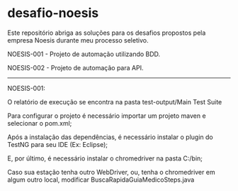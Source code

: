 # desafio-noesis

Este repositório abriga as soluções para os desafios propostos pela empresa Noesis durante meu processo seletivo.

NOESIS-001 - Projeto de automação utilizando BDD.

NOESIS-002 - Projeto de automação para API.

-----

NOESIS-001:

O relatório de execução se encontra na pasta test-output/Main Test Suite

Para configurar o projeto é necessário importar um projeto maven e selecionar o pom.xml;

Após a instalação das dependências, é necessário instalar o plugin do TestNG para seu IDE (Ex: Eclipse);

E, por último, é necessário instalar o chromedriver na pasta C:/bin;

Caso sua estação tenha outro WebDriver, ou, tenha o chromedriver em algum outro local, modificar BuscaRapidaGuiaMedicoSteps.java